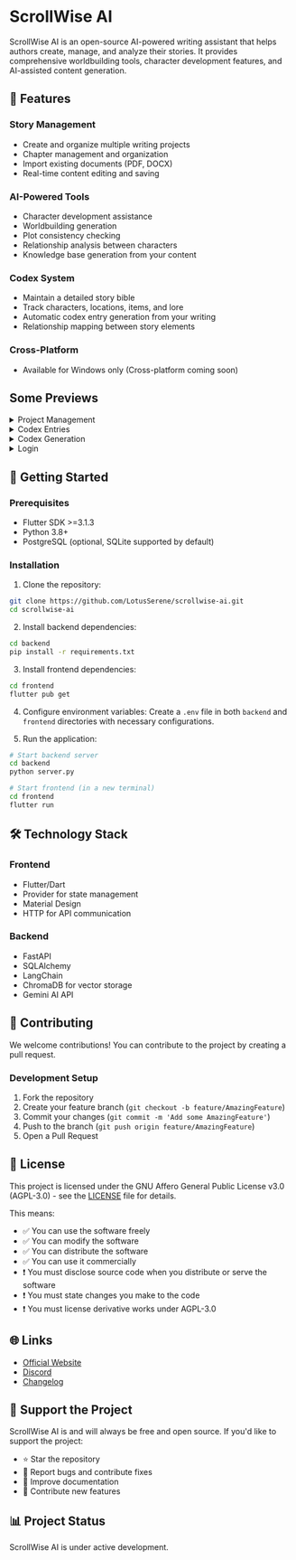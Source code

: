 # ScrollWise AI

ScrollWise AI is an open-source AI-powered writing assistant that helps authors create, manage, and analyze their stories. It provides comprehensive worldbuilding tools, character development features, and AI-assisted content generation.

## 🌟 Features

### Story Management
- Create and organize multiple writing projects
- Chapter management and organization
- Import existing documents (PDF, DOCX)
- Real-time content editing and saving

### AI-Powered Tools
- Character development assistance
- Worldbuilding generation
- Plot consistency checking
- Relationship analysis between characters
- Knowledge base generation from your content

### Codex System
- Maintain a detailed story bible
- Track characters, locations, items, and lore
- Automatic codex entry generation from your writing
- Relationship mapping between story elements

### Cross-Platform
- Available for Windows only (Cross-platform coming soon)


## Some Previews
<details>
  <summary>Project Management</summary>
  
  ![1](https://github.com/user-attachments/assets/0587edbb-2c0a-4ff7-9594-58329606422e)
</details>
<details>
  <summary>Codex Entries</summary>
  
  ![2](https://github.com/user-attachments/assets/a263fed7-80af-4ecb-9df4-3d8da0f37fa8)
</details>

<details>
  <summary>Codex Generation</summary>
  
![3](https://github.com/user-attachments/assets/a6e330d2-51d6-41bb-9aad-8f07622c92fc)
  
</details>

<details>
  <summary>Login</summary>
  
![4](https://github.com/user-attachments/assets/c48cfa05-23cd-47f1-8278-817d3649918c)
  
</details>

## 🚀 Getting Started

### Prerequisites
- Flutter SDK >=3.1.3
- Python 3.8+
- PostgreSQL (optional, SQLite supported by default)

### Installation

1. Clone the repository:
```bash
git clone https://github.com/LotusSerene/scrollwise-ai.git
cd scrollwise-ai
```

2. Install backend dependencies:
```bash
cd backend
pip install -r requirements.txt
```

3. Install frontend dependencies:
```bash
cd frontend
flutter pub get
```

4. Configure environment variables:
Create a `.env` file in both `backend` and `frontend` directories with necessary configurations.

5. Run the application:
```bash
# Start backend server
cd backend
python server.py

# Start frontend (in a new terminal)
cd frontend
flutter run
```

## 🛠️ Technology Stack

### Frontend
- Flutter/Dart
- Provider for state management
- Material Design
- HTTP for API communication

### Backend
- FastAPI
- SQLAlchemy
- LangChain
- ChromaDB for vector storage
- Gemini AI API

## 🤝 Contributing

We welcome contributions! You can contribute to the project by creating a pull request.

### Development Setup
1. Fork the repository
2. Create your feature branch (`git checkout -b feature/AmazingFeature`)
3. Commit your changes (`git commit -m 'Add some AmazingFeature'`)
4. Push to the branch (`git push origin feature/AmazingFeature`)
5. Open a Pull Request

## 📝 License

This project is licensed under the GNU Affero General Public License v3.0 (AGPL-3.0) - see the [LICENSE](LICENSE) file for details.

This means:
- ✅ You can use the software freely
- ✅ You can modify the software
- ✅ You can distribute the software
- ✅ You can use it commercially
- ❗ You must disclose source code when you distribute or serve the software
- ❗ You must state changes you make to the code
- ❗ You must license derivative works under AGPL-3.0

## 🌐 Links

- [Official Website](https://scrollwise.netlify.app/)
- [Discord](https://discord.gg/QHkAMkss)
- [Changelog](https://github.com/LotusSerene/scrollwise-ai/blob/master/changelog.md)

## 💝 Support the Project

ScrollWise AI is and will always be free and open source. If you'd like to support the project:

- ⭐ Star the repository
- 🐛 Report bugs and contribute fixes
- 📖 Improve documentation
- 🎨 Contribute new features

## 📊 Project Status

ScrollWise AI is under active development. 


